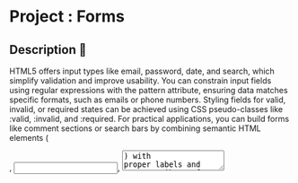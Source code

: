 # Project : Forms

## Description :dart:
HTML5 offers input types like email, password, date, and search, which simplify validation and improve usability. You can constrain input fields using regular expressions with the pattern attribute, ensuring data matches specific formats, such as emails or phone numbers. Styling fields for valid, invalid, or required states can be achieved using CSS pseudo-classes like :valid, :invalid, and :required. For practical applications, you can build forms like comment sections or search bars by combining semantic HTML elements (<form>, <input>, <textarea>) with proper labels and ARIA attributes for accessibility. By following these principles, you can create usable, responsive, and inclusive forms.

## Start : 💻
Just copy the files from the `flexbox` project.
This project is about `forms`.

<hr>

### Tasks 🚀
7 tasks for this project :

0. basic comment structure
1. more comment basic structure
2. create labels and input container
3. create the inputs
4. add help messages
5. add pure HTML / CSS error handling
6. add the search form